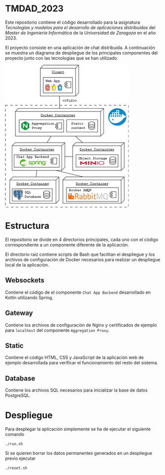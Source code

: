 # TMDAD_2023

Este repositorio contiene el código desarrollado para la asignatura *Tecnologías y modelos para el desarrollo de aplicaciones distribuidas* del *Master de Ingeniería Informática* de la *Universidad de Zaragoza* en el año 2023.

El proyecto consiste en una aplicación de chat distribuida. A continuación se muestra un diagrama de despliegue de los principales componentes del proyecto junto con las tecnologías que se han utilizado.

![](img/docker_dep.png)

# Estructura

El repositorio se divide en 4 directorios principales, cada uno con el código correspondiente a un componente diferente de la aplicación.

El directorio raíz contiene scripts de Bash que facilitan el despliegue y los archivos de configuración de Docker necesarios para realizar un despliegue local de la aplicación.

## Websockets

Contiene el código de el componente ``Chat App Backend`` desarrollado en Kotlin utilizando Spring.

## Gateway

Contiene los archivos de configuración de Nginx y certificados de ejemplo para ``localhost`` del componente ``Aggregation Proxy``.

## Static

Contiene el código HTML, CSS y JavaScript de la aplicación web de ejemplo desarrollada para verificar el funcionamiento del resto del sistema.

## Database

Contiene los archivos SQL necesarios para inicializar la base de datos PostgreSQL.

# Despliegue

Para desplegar la aplicación simplemente se ha de ejecutar el siguiente comando

    ./run.sh

Si se quieren borrar los datos permanentes generados en un despliegue previo ejecutar

    ./reset.sh

